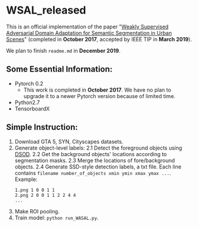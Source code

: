 # WSAL_released

This is an official implementation of the paper "[Weakly Supervised Adversarial Domain Adaptation for Semantic Segmentation in Urban Scenes](https://arxiv.org/abs/1904.09092)" (completed in **October 2017**, accepted by IEEE TIP in **March 2019**).

We plan to finish ```readme.md``` in **December 2019**. 

## Some Essential Information:

- Pytorch 0.2
  - This work is completed in **October 2017**. We have no plan to upgrade it to a newer Pytorch version because of limited time.
- Python2.7
- TensorboardX


## Simple Instruction:
1. Download GTA 5, SYN, Cityscapes datasets.
2. Generate object-level labels:
  2.1 Detect the foreground objects using [DSOD](https://github.com/szq0214/DSOD).
  2.2 Get the background objects' locations according to segmentation masks.
  2.3 Merge the locations of fore/background objects.
  2.4 Generate SSD-style detection labels, a txt file. Each line contains ```filename number_of_objects xmin ymin xmax ymax ...```. 
   Example:
   ```
   1.png 1 0 0 1 1 
   2.png 2 0 0 1 1 2 2 4 4
   ...
   ```
3. Make ROI pooling.
4. Train model: ```python run_WASAL.py```.
